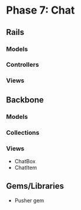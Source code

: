 # Phase 7: Chat

## Rails
### Models

### Controllers

### Views

## Backbone
### Models

### Collections

### Views
* ChatBox
* ChatItem

## Gems/Libraries
* Pusher gem
